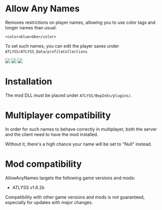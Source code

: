 # Allow Any Names

Removes restrictions on player names, allowing you to use color tags and longer names than usual:

```
<color=blue>Uke</color>
```

To set such names, you can edit the player saves under `ATLYSS/ATLYSS_Data/profileCollections`.

![](https://i.imgur.com/uRjMIps.png)
![](https://i.imgur.com/AKO3NQh.png)
![](https://i.imgur.com/3aNy68K.png)

# Installation

The mod DLL must be placed under `ATLYSS/BepInEx/plugins/`.

# Multiplayer compatibility

In order for such names to behave correctly in multiplayer, both the server and the client need to have the mod installed.

Without it, there's a high chance your name will be set to "Null" instead.

# Mod compatibility

AllowAnyNames targets the following game versions and mods:

- ATLYSS v1.6.2b

Compatibility with other game versions and mods is not guaranteed, especially for updates with major changes.
